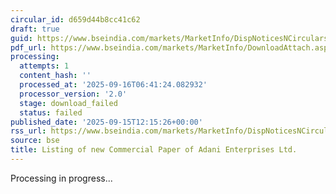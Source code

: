 ```yaml
---
circular_id: d659d44b8cc41c62
draft: true
guid: https://www.bseindia.com/markets/MarketInfo/DispNoticesNCirculars.aspx?Noticeid={E9201A2C-E580-44F7-B41F-1BB1EB9E93B5}&noticeno=20250915-41&dt=09/15/2025&icount=41&totcount=81&flag=0
pdf_url: https://www.bseindia.com/markets/MarketInfo/DownloadAttach.aspx?id=20250915-41&attachedId=
processing:
  attempts: 1
  content_hash: ''
  processed_at: '2025-09-16T06:41:24.082932'
  processor_version: '2.0'
  stage: download_failed
  status: failed
published_date: '2025-09-15T12:15:26+00:00'
rss_url: https://www.bseindia.com/markets/MarketInfo/DispNoticesNCirculars.aspx?Noticeid={E9201A2C-E580-44F7-B41F-1BB1EB9E93B5}&noticeno=20250915-41&dt=09/15/2025&icount=41&totcount=81&flag=0
source: bse
title: Listing of new Commercial Paper of Adani Enterprises Ltd.
---
```


Processing in progress...
